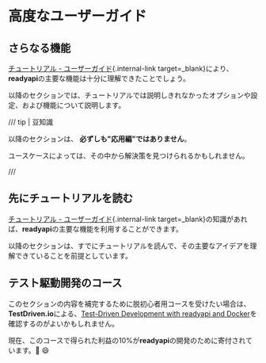 # 高度なユーザーガイド

## さらなる機能

[チュートリアル - ユーザーガイド](../tutorial/index.md){.internal-link target=_blank}により、**readyapi**の主要な機能は十分に理解できたことでしょう。

以降のセクションでは、チュートリアルでは説明しきれなかったオプションや設定、および機能について説明します。

/// tip | 豆知識

以降のセクションは、 **必ずしも"応用編"ではありません**。

ユースケースによっては、その中から解決策を見つけられるかもしれません。

///

## 先にチュートリアルを読む

[チュートリアル - ユーザーガイド](../tutorial/index.md){.internal-link target=_blank}の知識があれば、**readyapi**の主要な機能を利用することができます。

以降のセクションは、すでにチュートリアルを読んで、その主要なアイデアを理解できていることを前提としています。

## テスト駆動開発のコース

このセクションの内容を補完するために脱初心者用コースを受けたい場合は、**TestDriven.io**による、<a href="https://testdriven.io/courses/tdd-readyapi/" class="external-link" target="_blank">Test-Driven Development with readyapi and Docker</a>を確認するのがよいかもしれません。

現在、このコースで得られた利益の10%が**readyapi**の開発のために寄付されています。🎉 😄
